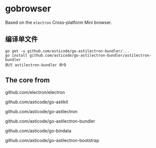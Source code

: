 # gobrowser
Based on the `electron` Cross-platform Mini browser.


## 编译单文件
```
go get -u github.com/asticode/go-astilectron-bundler/...
go install github.com/asticode/go-astilectron-bundler/astilectron-bundler
执行 astilectron-bundler 命令
```


## The core from

github.com/electron/electron

github.com/asticode/go-astikit 

github.com/asticode/go-astilectron 

github.com/asticode/go-astilectron-bundler 

github.com/asticode/go-bindata 

github.com/asticode/go-astilectron-bootstrap 

